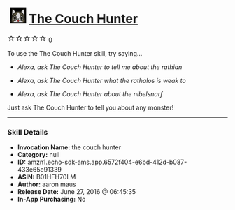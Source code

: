 # &nbsp;<img src="skill_icon" alt="The Couch Hunter icon" width="36"> [The Couch Hunter](http://alexa.amazon.com/#skills/amzn1.echo-sdk-ams.app.6572f404-e6bd-412d-b087-433e65e91339)
![0 stars](../../images/ic_star_border_black_18dp_1x.png)![0 stars](../../images/ic_star_border_black_18dp_1x.png)![0 stars](../../images/ic_star_border_black_18dp_1x.png)![0 stars](../../images/ic_star_border_black_18dp_1x.png)![0 stars](../../images/ic_star_border_black_18dp_1x.png) 0

To use the The Couch Hunter skill, try saying...

* *Alexa, ask The Couch Hunter to tell me about the rathian*

* *Alexa, ask The Couch Hunter what the rathalos is weak to*

* *Alexa, ask The Couch Hunter about the nibelsnarf*

Just ask The Couch Hunter to tell you about any monster!

***

### Skill Details

* **Invocation Name:** the couch hunter
* **Category:** null
* **ID:** amzn1.echo-sdk-ams.app.6572f404-e6bd-412d-b087-433e65e91339
* **ASIN:** B01HFH70LM
* **Author:** aaron maus
* **Release Date:** June 27, 2016 @ 06:45:35
* **In-App Purchasing:** No
